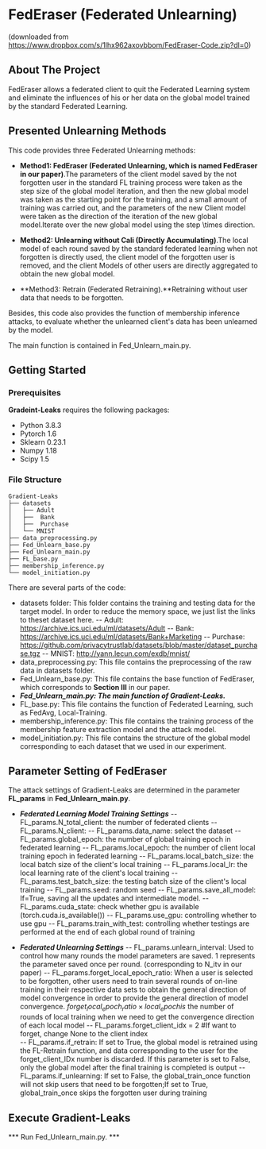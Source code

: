 # FedEraser (Federated Unlearning)

(downloaded from https://www.dropbox.com/s/1lhx962axovbbom/FedEraser-Code.zip?dl=0)

## About The Project
FedEraser allows a federated client to quit the Federated Learning system and eliminate the influences of his or her data on the global model trained by the standard Federated Learning. 

## Presented Unlearning Methods
This code provides three Federated Unlearning methods:
- **Method1: FedEraser (Federated Unlearning, which is named FedEraser in our paper)**.The parameters of the client model saved by the not forgotten user in the standard FL training process were taken as the step size of the global model iteration, and then the new global model was taken as the starting point for the training, and a small amount of training was carried out, and the parameters of the new Client model were taken as the direction of the iteration of the new global model.Iterate over the new global model using the step \times direction.


- **Method2: Unlearning without Cali (Directly Accumulating)**.The local model of each round saved by the standard federated learning when not forgotten is directly used, the client model of the forgotten user is removed, and the client Models of other users are directly aggregated to obtain the new global model.

- **Method3: Retrain (Federated Retraining).**Retraining without user data that needs to be forgotten.

Besides, this code also provides the function of membership inference attacks, to evaluate whether the unlearned client's data has been unlearned by the model. 


The main function is contained in Fed_Unlearn_main.py. 


## Getting Started
### Prerequisites
**Gradeint-Leaks** requires the following packages: 
- Python 3.8.3
- Pytorch 1.6
- Sklearn 0.23.1
- Numpy 1.18
- Scipy 1.5


### File Structure 
```
Gradient-Leaks
├── datasets
│   ├── Adult
│   ├──  Bank
│   ├──  Purchase
│   └── MNIST
├── data_preprocessing.py
├── Fed_Unlearn_base.py
├── Fed_Unlearn_main.py
├── FL_base.py
├── membership_inference.py
└── model_initiation.py
```
There are several parts of the code:
- datasets folder: This folder contains the training and testing data for the target model.  In order to reduce the memory space, we just list the  links to theset dataset here. 
   -- Adult: https://archive.ics.uci.edu/ml/datasets/Adult
   -- Bank: https://archive.ics.uci.edu/ml/datasets/Bank+Marketing
   -- Purchase: https://github.com/privacytrustlab/datasets/blob/master/dataset_purchase.tgz
   -- MNIST: http://yann.lecun.com/exdb/mnist/
- data_preprocessing.py: This file contains the preprocessing of the raw data in datasets folder.
- Fed_Unlearn_base.py: This file contains the base function of FedEraser, which corresponds to **Section III** in our paper.
- ***Fed_Unlearn_main.py: The main function of Gradient-Leaks.***
- FL_base.py: This file contains the function of Federated Learning, such as FedAvg, Local-Training. 
- membership_inference.py: This file contains the training process of the membership feature extraction model and the  attack model. 
- model_initiation.py: This file contains the structure of the global model corresponding to each dataset that we used in our experiment.  

## Parameter Setting of FedEraser
The attack settings of Gradient-Leaks are determined in the parameter **FL_params** in **Fed_Unlearn_main.py**. 
- ***Federated Learning Model Training Settings***
-- FL_params.N_total_client: the number of federated clients 
-- FL_params.N_client: 
-- FL_params.data_name: select the dataset 
-- FL_params.global_epoch: the number of global training  epoch in federated learning 
-- FL_params.local_epoch: the number of client local training   epoch in federated learning 
-- FL_params.local_batch_size: the local batch size of the client's local training 
-- FL_params.local_lr: the local learning rate of the client's local training 
-- FL_params.test_batch_size: the testing  batch size of the client's local training 
-- FL_params.seed: random seed 
-- FL_params.save_all_model: If=True, saving all the updates and intermediate model. 
-- FL_params.cuda_state: check whether gpu is available (torch.cuda.is_available())
-- FL_params.use_gpu: controlling whether to use gpu 
-- FL_params.train_with_test: controlling whether testings are performed at the end of each global round of training


- ***Federated Unlearning Settings***
-- FL_params.unlearn_interval: Used to control how many rounds the model parameters are saved. $1$ represents the parameter saved once per round. (corresponding to N_itv in our paper)
	-- FL_params.forget_local_epoch_ratio: When a user is selected to be forgotten, other users need to train several rounds of on-line training in their respective data sets to obtain the general direction of model convergence in order to provide the general direction of model convergence. $forget_local_epoch_ratio \times local_epoch is$ the number of rounds of local training when we need to get the convergence direction of each local model
-- FL_params.forget_client_idx = 2 #If want to forget, change None to the client index                 
-- FL_params.if_retrain: If set to True, the global model is retrained using the FL-Retrain function, and data corresponding to the user for the forget_client_IDx number is discarded. If this parameter is set to False, only the global model after the final training is completed is output
-- FL_params.if_unlearning: If set to False, the global_train_once function will not skip users that need to be forgotten;If set to True, global_train_once skips the forgotten user during training



## Execute Gradient-Leaks
*** Run Fed_Unlearn_main.py.  ***




